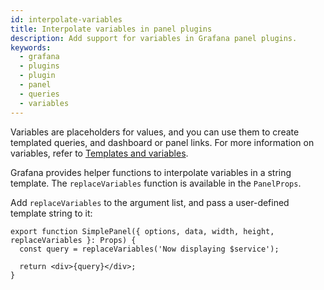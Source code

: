 ```yaml
---
id: interpolate-variables
title: Interpolate variables in panel plugins
description: Add support for variables in Grafana panel plugins.
keywords:
  - grafana
  - plugins
  - plugin
  - panel
  - queries
  - variables
---
```


Variables are placeholders for values, and you can use them to create templated queries, and dashboard or panel links. For more information on variables, refer to [Templates and variables](https://grafana.com/docs/grafana/latest/dashboards/variables).

Grafana provides helper functions to interpolate variables in a string template. The `replaceVariables` function is available in the `PanelProps`.

Add `replaceVariables` to the argument list, and pass a user-defined template string to it:

```tsx
export function SimplePanel({ options, data, width, height, replaceVariables }: Props) {
  const query = replaceVariables('Now displaying $service');

  return <div>{query}</div>;
}
```
